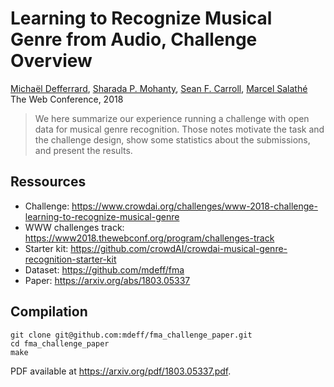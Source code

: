 # Learning to Recognize Musical Genre from Audio, Challenge Overview

[Michaël Defferrard](https://deff.ch),
[Sharada P. Mohanty](https://spmohanty.com),
[Sean F. Carroll](https://www.linkedin.com/in/sfcarroll),
[Marcel Salathé](https://people.epfl.ch/marcel.salathe) \
The Web Conference, 2018

> We here summarize our experience running a challenge with open data for
> musical genre recognition. Those notes motivate the task and the challenge
> design, show some statistics about the submissions, and present the results.

## Ressources

* Challenge: <https://www.crowdai.org/challenges/www-2018-challenge-learning-to-recognize-musical-genre>
* WWW challenges track: <https://www2018.thewebconf.org/program/challenges-track>
* Starter kit: <https://github.com/crowdAI/crowdai-musical-genre-recognition-starter-kit>
* Dataset: <https://github.com/mdeff/fma>
* Paper: <https://arxiv.org/abs/1803.05337>

## Compilation

```
git clone git@github.com:mdeff/fma_challenge_paper.git
cd fma_challenge_paper
make
```

PDF available at <https://arxiv.org/pdf/1803.05337.pdf>.

